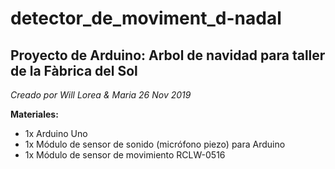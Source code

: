 # detector_de_moviment_d-nadal

Proyecto de Arduino: Arbol de navidad para taller de la Fàbrica del Sol
-----------------------------------------------------------------------
*Creado por Will Lorea & Maria 26 Nov 2019*

**Materiales:**
- 1x Arduino Uno 
- 1x Módulo de sensor de sonido (micrófono piezo) para Arduino
- 1x Módulo de sensor de movimiento RCLW-0516

